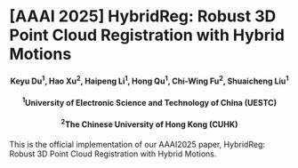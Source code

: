 # [AAAI 2025] HybridReg: Robust 3D Point Cloud Registration with Hybrid Motions

<h4 align = "center">Keyu Du<sup>1</sup>, Hao Xu<sup>2</sup>, Haipeng Li<sup>1</sup>, Hong Qu<sup>1</sup>, Chi-Wing Fu<sup>2</sup>, Shuaicheng Liu<sup>1</sup></h4>
<h4 align = "center"> <sup>1</sup>University of Electronic Science and Technology of China (UESTC)</center></h4>
<h4 align = "center"> <sup>2</sup>The Chinese University of Hong Kong (CUHK)</center></h4>

This is the official implementation of our AAAI2025 paper, HybridReg: Robust 3D Point Cloud Registration with Hybrid Motions.
